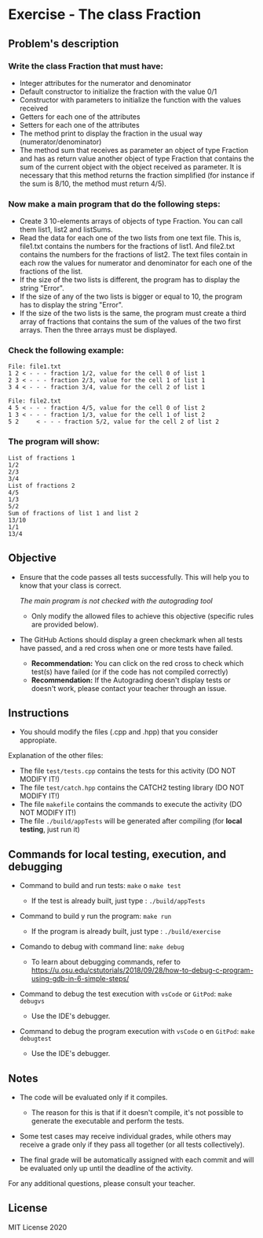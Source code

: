 # Exercise - The class Fraction

## Problem's description

### Write the class Fraction that must have:
* Integer attributes for the numerator and denominator
* Default constructor to initialize the fraction with the value 0/1
* Constructor with parameters to initialize the function with the values received
* Getters for each one of the attributes
* Setters for each one of the attributes
* The method print to display the fraction in the usual way (numerator/denominator)
* The method sum that receives as parameter an object of type Fraction and has as return value another object of type Fraction that contains the sum of the current object with the object received as parameter.
It is necessary that this method returns the fraction simplified (for instance if the sum is 8/10, the method must return 4/5).

### Now make a main program that do the following steps:

* Create 3 10-elements arrays of objects of type Fraction. You can call them list1, list2 and listSums.
* Read the data for each one of the two lists from one text file. This is, file1.txt contains the numbers for the fractions of list1. And file2.txt contains the numbers for the fractions of list2.
The text files contain in each row the values for numerator and denominator for each one of the fractions of the list.
* If the size of the two lists is different, the program has to display the string "Error". 
* If the size of any of the two lists is bigger or equal to 10, the program has to display the string "Error". 
* If the size of the two lists is the same, the program must create a third array of fractions that contains the sum of the values of the two first arrays. Then the three arrays must be displayed.

### Check the following example:

```
File: file1.txt
1 2	< - - - fraction 1/2, value for the cell 0 of list 1 
2 3	< - - - fraction 2/3, value for the cell 1 of list 1
3 4	< - - - fraction 3/4, value for the cell 2 of list 1

File: file2.txt
4 5	< - - - fraction 4/5, value for the cell 0 of list 2
1 3	< - - - fraction 1/3, value for the cell 1 of list 2
5 2 	< - - - fraction 5/2, value for the cell 2 of list 2
```

### The program will show:
```
List of fractions 1
1/2
2/3
3/4
List of fractions 2 
4/5
1/3
5/2
Sum of fractions of list 1 and list 2
13/10
1/1
13/4
```


## Objective

- Ensure that the code passes all tests successfully. This will help you to know that your class is correct. 

    *The main program is not checked with the autograding tool*

   * Only modify the allowed files to achieve this objective (specific rules are provided below).

- The GitHub Actions should display a green checkmark when all tests have passed, and a red cross when one or more tests have failed.
   * **Recommendation:** You can click on the red cross to check which test(s) have failed (or if the code has not compiled correctly)
   * **Recommendation:** If the Autograding doesn't display tests or doesn't work, please contact your teacher through an issue.

## Instructions

- You should modify the files (.cpp and .hpp) that you consider appropiate.

Explanation of the other files:

- The file `test/tests.cpp` contains the tests for this activity (DO NOT MODIFY IT!)
- The file `test/catch.hpp` contains the CATCH2 testing library (DO NOT MODIFY IT!)
- The file `makefile` contains the commands to execute the activity (DO NOT MODIFY IT!)
- The file `./build/appTests` will be generated after compiling (for **local testing**, just run it)

## Commands for local testing, execution, and debugging

- Command to build and run tests: `make` o `make test`
    * If the test is already built, just type : `./build/appTests`

- Command to build y run the program: `make run` 
    * If the program is already built, just type : `./build/exercise`

- Comando to debug with command line: `make debug`
    * To learn about debugging commands, refer to
     https://u.osu.edu/cstutorials/2018/09/28/how-to-debug-c-program-using-gdb-in-6-simple-steps/

- Command to debug the test execution with `vsCode` or `GitPod`: `make debugvs` 
    * Use the IDE's debugger.

- Command to debug the program execution with `vsCode` o en `GitPod`: `make debugtest` 
    * Use the IDE's debugger.

## Notes

- The code will be evaluated only if it compiles.
   * The reason for this is that if it doesn't compile, it's not possible to generate the executable and perform the tests.

- Some test cases may receive individual grades, while others may receive a grade only if they pass all together (or all tests collectively).

- The final grade will be automatically assigned with each commit and will be evaluated only up until the deadline of the activity.

For any additional questions, please consult your teacher.

## License

MIT License 2020
